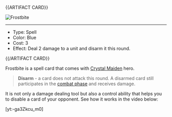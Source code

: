 <!-- ======================================

How to Contribute: https://ggs.wiki/r/howto

Artifact-specific info: https://github.com/GGS-ORG/artifact/blob/master/README.md

====================================== -->


{{ARTIFACT CARD}}

<!-- Card image goes here. -->

![Frostbite](https://i.imgur.com/cJIS3w0.jpg)

---

<!-- Card description goes here. -->

* Type: Spell
* Color: Blue
* Cost: 3
* Effect: Deal 2 damage to a unit and disarm it this round.

{{/ARTIFACT CARD}}

Frostbite is a spell card that comes with [Crystal Maiden](https://ggs.wiki/artifact/cards/crystal-maiden) hero.

> **Disarm** - a card does not attack this round. A disarmed card still participates in the [combat phase](https://ggs.wiki/artifact/guides/artifact-beginners-guide#combat-phase) and receives damage.

It is not only a damage dealing tool but also a control ability that helps you to disable a card of your opponent. See how it works in the video below:

[yt:-ga3Zkcu_m0]
